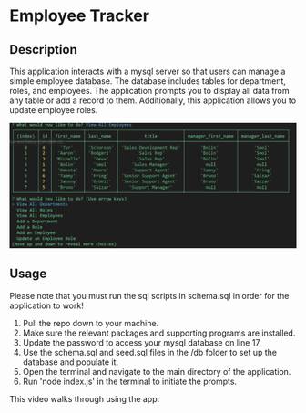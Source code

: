 # Employee Tracker

## Description

This application interacts with a mysql server so that users can manage a simple employee database. The database includes tables for department, roles, and employees. The application prompts you to display all data from any table or add a record to them. Additionally, this application allows you to update employee roles.

![Employee Tracker Prompts With Option Selected To Display All Employees](assets/employee-tracker-prompts.png?raw=true)

## Usage

Please note that you must run the sql scripts in schema.sql in order for the application to work!

1. Pull the repo down to your machine.
2. Make sure the relevant packages and supporting programs are installed.
3. Update the password to access your mysql database on line 17.
4. Use the schema.sql and seed.sql files in the /db folder to set up the database and populate it.
5. Open the terminal and navigate to the main directory of the application.
6. Run 'node index.js' in the terminal to initiate the prompts.

This video walks through using the app:
